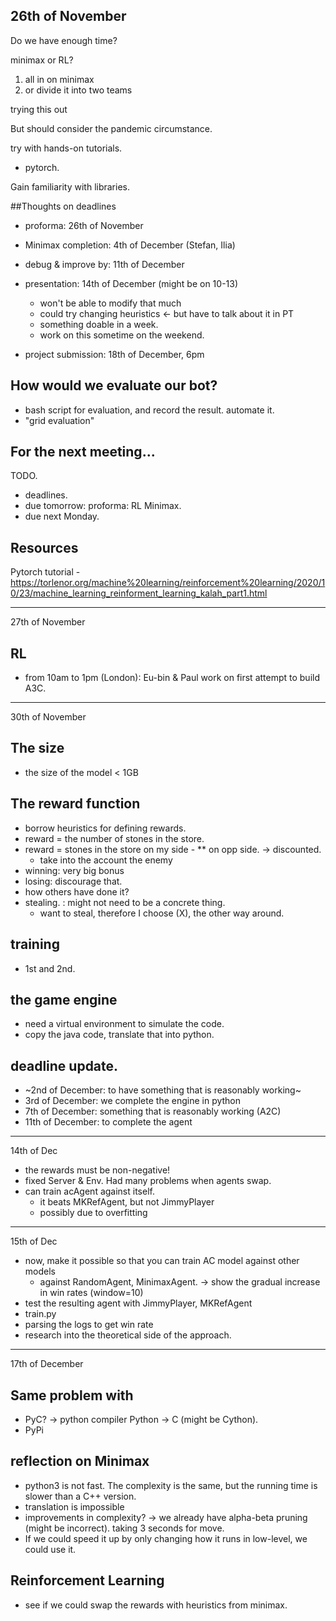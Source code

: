 26th of November
---
Do we have enough time?

minimax or RL?
1. all in on minimax
2. or divide it into two teams

trying this out


But should consider the pandemic circumstance.

try with hands-on tutorials.
 - pytorch.

Gain familiarity with libraries.

 
 
##Thoughts on deadlines
- proforma: 26th of November

- Minimax completion: 4th of December (Stefan, Ilia)
- debug & improve by: 11th of December
- presentation: 14th of December (might be on 10-13)
  - won't be able to modify that much 
  - could try changing heuristics <- but have to talk about it in PT
  - something doable in a week.
  - work on this sometime on the weekend.
- project submission: 18th of December, 6pm


## How would we evaluate our bot?
- bash script for evaluation, and record the result. automate it. 
- "grid evaluation"

 
 
## For the next meeting...
TODO.
- deadlines. 
- due tomorrow: proforma: RL Minimax. 
- due next Monday. 


## Resources
Pytorch tutorial - https://torlenor.org/machine%20learning/reinforcement%20learning/2020/10/23/machine_learning_reinforment_learning_kalah_part1.html



---
27th of November

## RL
- from 10am to 1pm (London): Eu-bin & Paul work on first attempt to build A3C. 




---
30th of November

## The size
- the size of the model < 1GB


## The reward function
- borrow heuristics for defining rewards.
- reward = the number of stones in the store.
- reward = stones in the store on my side - ** on opp side. -> discounted. 
  - take into the account the enemy
- winning: very big bonus
- losing: discourage that.
- how others have done it?
- stealing.  : might not need to be a concrete thing.
  - want to steal, therefore I choose (X), the other way around.
  
  
## training
- 1st and 2nd.

## the game engine
- need a virtual environment to simulate the code.
- copy the java code, translate that into python.


## deadline update.
- ~2nd of December: to have something that is reasonably working~
- 3rd of December: we complete the engine in python
- 7th of December: something that is reasonably working (A2C)
- 11th of December: to complete the agent


---
14th of Dec

- the rewards must be non-negative!
- fixed Server & Env. Had many problems when agents swap.
- can train acAgent against itself.
  - it beats MKRefAgent, but not JimmyPlayer
  - possibly due to overfitting
  
 ---
 15th of Dec
- now, make it possible so that you can train AC model against other models
  - against RandomAgent, MinimaxAgent. -> show the gradual increase in win rates (window=10)
- test the resulting agent with JimmyPlayer, MKRefAgent
- train.py
- parsing the logs to get win rate 
- research into the theoretical side of the approach.



--- 

17th of December

## Same problem with
- PyC? -> python compiler Python -> C  (might be Cython).
- PyPi


## reflection on Minimax
- python3 is not fast. The complexity is the same, but the running time is slower than a C++ version.
- translation is impossible
- improvements in complexity? -> we already have alpha-beta pruning (might be incorrect). taking 3 seconds for move.
- If we could speed it up by only changing how it runs in low-level, we could use it.


## Reinforcement Learning
- see if we could swap the rewards with heuristics from minimax.
